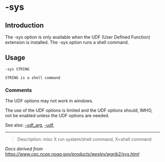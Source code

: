 # -sys

## Introduction

The -sys option is only available when the UDF
(User Defined Function) extension is installed.
The -sys option runs a shell command.

## Usage

```
-sys STRING

STRING is a shell command
```

### Comments

The UDF options may not work in windows.

The use of the UDF options is limited and the UDF options should, IMHO,
not be enabled unless the UDF options are needed.

See alse: [-udf_arg](./udf_arg.md),
[-udf](./udf.md),

---

> Description: misc X run system/shell command, X=shell command

_Docs derived from <https://www.cpc.ncep.noaa.gov/products/wesley/wgrib2/sys.html>_
